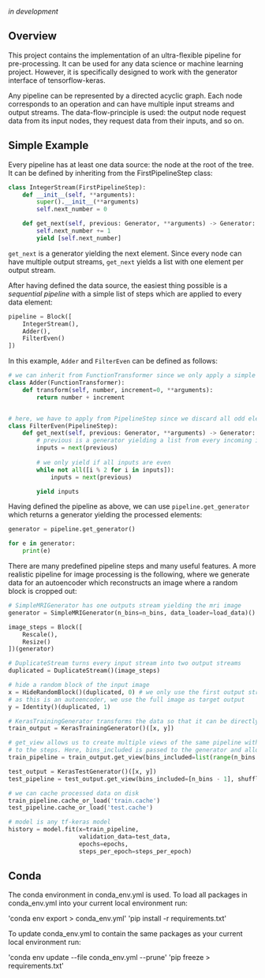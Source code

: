 *in development*

## Overview

This project contains the implementation of an ultra-flexible pipeline for pre-processing. It can be used for any data science or machine learning project. However, it is specifically designed to work with the generator interface of tensorflow-keras.

Any pipeline can be represented by a directed acyclic graph. Each node corresponds to an operation and can have multiple input streams and output streams. The data-flow-principle is used: the output node request data from its input nodes, they request data from their inputs, and so on.

## Simple Example

Every pipeline has at least one data source: the node at the root of the tree. It can be defined by inheriting from the FirstPipelineStep class:

```python
class IntegerStream(FirstPipelineStep):
    def __init__(self, **arguments):
        super().__init__(**arguments)
        self.next_number = 0

    def get_next(self, previous: Generator, **arguments) -> Generator:
        self.next_number += 1
        yield [self.next_number]
```

`get_next` is a generator yielding the next element. Since every node can have multiple output streams, `get_next` yields a list with one element per output stream.

After having defined the data source, the easiest thing possible is a *sequential pipeline* with a simple list of steps which are applied to every data element:

```python
pipeline = Block([
    IntegerStream(),
    Adder(),
    FilterEven()    
])
```

In this example, `Adder` and `FilterEven` can be defined as follows:

```python
# we can inherit from FunctionTransformer since we only apply a simple function
class Adder(FunctionTransformer):
    def transform(self, number, increment=0, **arguments):
        return number + increment


# here, we have to apply from PipelineStep since we discard all odd elements
class FilterEven(PipelineStep):
    def get_next(self, previous: Generator, **arguments) -> Generator:
        # previous is a generator yielding a list from every incoming input per input stream
        inputs = next(previous)
        
        # we only yield if all inputs are even
        while not all([i % 2 for i in inputs]):
            inputs = next(previous)

        yield inputs
```

Having defined the pipeline as above, we can use `pipeline.get_generator` which returns a generator yielding the processed elements:

```python
generator = pipeline.get_generator()

for e in generator:
    print(e)
```

There are many predefined pipeline steps and many useful features. A more realistic pipeline for image processing is the following, where we generate data for an autoencoder which reconstructs an image where a random block is cropped out:

```python
# SimpleMRIGenerator has one outputs stream yielding the mri image
generator = SimpleMRIGenerator(n_bins=n_bins, data_loader=load_data)()

image_steps = Block([
    Rescale(),
    Resize()
])(generator)

# DuplicateStream turns every input stream into two output streams
duplicated = DuplicateStream()(image_steps)

# hide a random block of the input image
x = HideRandomBlock()(duplicated, 0) # we only use the first output stream of duplicated
# as this is an autoencoder, we use the full image as target output
y = Identity()(duplicated, 1)

# KerasTrainingGenerator transforms the data so that it can be directly used with a keras model
train_output = KerasTrainingGenerator()([x, y])

# get_view allows us to create multiple views of the same pipeline with different arguments passed 
# to the steps. Here, bins_included is passed to the generator and allows us to do a train-test split
train_pipeline = train_output.get_view(bins_included=list(range(n_bins - 1)), **parameters)

test_output = KerasTestGenerator()([x, y])
test_pipeline = test_output.get_view(bins_included=[n_bins - 1], shuffle=False, **parameters)

# we can cache processed data on disk
train_pipeline.cache_or_load('train.cache')
test_pipeline.cache_or_load('test.cache')

# model is any tf-keras model
history = model.fit(x=train_pipeline,
                    validation_data=test_data,
                    epochs=epochs,
                    steps_per_epoch=steps_per_epoch)
```

## Conda

The conda environment in conda_env.yml is used. To load all packages in conda_env.yml into your current local environment run:

'conda env export > conda_env.yml'
'pip install -r requirements.txt'

To update conda_env.yml to contain the same packages as your current local environment run:

'conda env update --file conda_env.yml  --prune'
'pip freeze > requirements.txt'